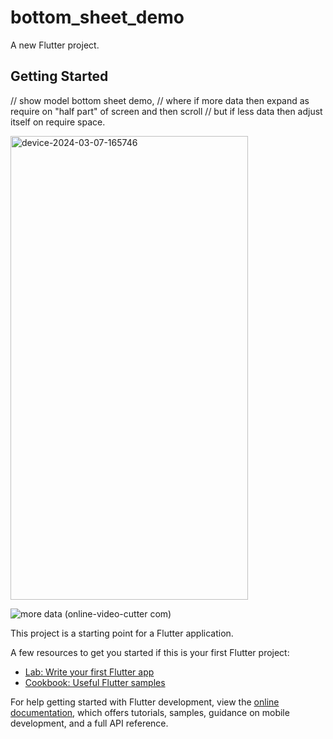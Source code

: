 # bottom_sheet_demo

A new Flutter project.

## Getting Started

// show model bottom sheet demo,
// where if more data then expand as require on "half part" of screen and then scroll
// but if less data then adjust itself on require space.


<img src="https://github.com/oneflutter/bottom_sheet_demo/assets/155045845/eacde3ae-c401-4c63-96e7-fa039f206e0a" alt="device-2024-03-07-165746" height="742" width="380">

![more data (online-video-cutter com)](https://github.com/oneflutter/bottom_sheet_demo/assets/155045845/f3965465-6e57-4aa3-83f0-765864763ab2)


This project is a starting point for a Flutter application.

A few resources to get you started if this is your first Flutter project:

- [Lab: Write your first Flutter app](https://docs.flutter.dev/get-started/codelab)
- [Cookbook: Useful Flutter samples](https://docs.flutter.dev/cookbook)

For help getting started with Flutter development, view the
[online documentation](https://docs.flutter.dev/), which offers tutorials,
samples, guidance on mobile development, and a full API reference.
